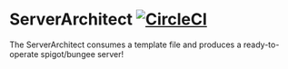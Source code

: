 # ServerArchitect [![CircleCI](https://circleci.com/gh/Exorath/ServerArchitect.svg?style=svg)](https://circleci.com/gh/Exorath/ServerArchitect) 
The ServerArchitect consumes a template file and produces a ready-to-operate spigot/bungee server!
